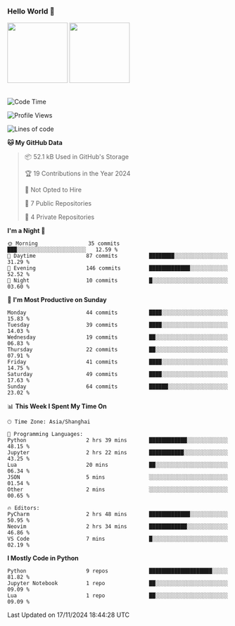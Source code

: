 ### Hello World 👋
<img align="" height="137px" src="https://github-readme-stats.vercel.app/api?username=myhMARS&hide_title=true&hide_border=true&show_icons=trueline_height=21&text_color=000&icon_color=000&bg_color=0,ea6161,ffc64d,fffc4d,52fa5a&theme=graywhite" /> </div>
<img align="" height="137px" src="https://github-readme-stats-git-masterrstaa-rickstaa.vercel.app/api/top-langs/?username=myhMARS&hide_title=true&hide_border=true&layout=compact&langs_count=6&text_color=000&icon_color=fff&bg_color=0,52fa5a,4dfcff,c64dff&theme=graywhite" /><br><br>

<!--START_SECTION:waka-->
![Code Time](http://img.shields.io/badge/Code%20Time-364%20hrs%2025%20mins-blue)

![Profile Views](http://img.shields.io/badge/Profile%20Views-0-blue)

![Lines of code](https://img.shields.io/badge/From%20Hello%20World%20I%27ve%20Written-218.5%20thousand%20lines%20of%20code-blue)

**🐱 My GitHub Data** 

> 📦 52.1 kB Used in GitHub's Storage 
 > 
> 🏆 19 Contributions in the Year 2024
 > 
> 🚫 Not Opted to Hire
 > 
> 📜 7 Public Repositories 
 > 
> 🔑 4 Private Repositories 
 > 
**I'm a Night 🦉** 

```text
🌞 Morning                35 commits          ███░░░░░░░░░░░░░░░░░░░░░░   12.59 % 
🌆 Daytime                87 commits          ████████░░░░░░░░░░░░░░░░░   31.29 % 
🌃 Evening                146 commits         █████████████░░░░░░░░░░░░   52.52 % 
🌙 Night                  10 commits          █░░░░░░░░░░░░░░░░░░░░░░░░   03.60 % 
```
📅 **I'm Most Productive on Sunday** 

```text
Monday                   44 commits          ████░░░░░░░░░░░░░░░░░░░░░   15.83 % 
Tuesday                  39 commits          ████░░░░░░░░░░░░░░░░░░░░░   14.03 % 
Wednesday                19 commits          ██░░░░░░░░░░░░░░░░░░░░░░░   06.83 % 
Thursday                 22 commits          ██░░░░░░░░░░░░░░░░░░░░░░░   07.91 % 
Friday                   41 commits          ████░░░░░░░░░░░░░░░░░░░░░   14.75 % 
Saturday                 49 commits          ████░░░░░░░░░░░░░░░░░░░░░   17.63 % 
Sunday                   64 commits          ██████░░░░░░░░░░░░░░░░░░░   23.02 % 
```


📊 **This Week I Spent My Time On** 

```text
🕑︎ Time Zone: Asia/Shanghai

💬 Programming Languages: 
Python                   2 hrs 39 mins       ████████████░░░░░░░░░░░░░   48.15 % 
Jupyter                  2 hrs 22 mins       ███████████░░░░░░░░░░░░░░   43.25 % 
Lua                      20 mins             ██░░░░░░░░░░░░░░░░░░░░░░░   06.34 % 
JSON                     5 mins              ░░░░░░░░░░░░░░░░░░░░░░░░░   01.54 % 
Other                    2 mins              ░░░░░░░░░░░░░░░░░░░░░░░░░   00.65 % 

🔥 Editors: 
PyCharm                  2 hrs 48 mins       █████████████░░░░░░░░░░░░   50.95 % 
Neovim                   2 hrs 34 mins       ████████████░░░░░░░░░░░░░   46.86 % 
VS Code                  7 mins              █░░░░░░░░░░░░░░░░░░░░░░░░   02.19 % 
```

**I Mostly Code in Python** 

```text
Python                   9 repos             ████████████████████░░░░░   81.82 % 
Jupyter Notebook         1 repo              ██░░░░░░░░░░░░░░░░░░░░░░░   09.09 % 
Lua                      1 repo              ██░░░░░░░░░░░░░░░░░░░░░░░   09.09 % 
```




 Last Updated on 17/11/2024 18:44:28 UTC
<!--END_SECTION:waka-->

<!--
**myhMARS/myhMARS** is a ✨ _special_ ✨ repository because its `README.md` (this file) appears on your GitHub profile.

Here are some ideas to get you started:

- 🔭 I’m currently working on ...
- 🌱 I’m currently learning ...
- 👯 I’m looking to collaborate on ...
- 🤔 I’m looking for help with ...
- 💬 Ask me about ...
- 📫 How to reach me: ...
- 😄 Pronouns: ...
- ⚡ Fun fact: ...
-->
